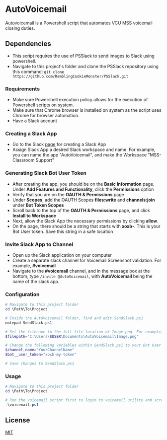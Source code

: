# AutoVoicemail
Autovoicemail is a Powershell script that automates VCU MSS voicemail closing duties.  

## Dependencies
- This script requires the use of PSSlack to send images to Slack using powershell. 
- Navigate to this project's folder and clone the PSSlack repository using this command: ```git clone https://github.com/RamblingCookieMonster/PSSlack.git```

### Requirements
- Make sure Powershell execution policy allows for the execution of Powershell scripts on system. 
- Make sure that Chrome browser is installed on system as the script uses Chrome for browser automation. 
- Have a Slack account

### Creating a Slack App
- Go to the Slack [page]("https://api.slack.com/apps") for creating a Slack App
- Assign Slack App a desired Slack workspace and name. For example, you can name the app "AutoVoicemail", and make the Workspace "MSS-Classroom Support"


### Generating Slack Bot User Token
- After creating the app, you should be on the **Basic Information** page. Under **Add Features and Functionality**, click the **Permissions** option
- Verify that you are on the **OAUTH & Permissions** page
- Under **Scopes**, add the OAUTH Scopes **files:write** and **channels:join** under **Bot Token Scopes**
- Scroll back to the top of the **OAUTH & Permissions** page, and click **Install to Workspace**
- Next, allow the Slack App the necessary permissions by clicking **allow**.
- On the page, there should be a string that starts with **xoxb-**. This is your Bot User token. Save this string in a safe location

### Invite Slack App to Channel
- Open up the Slack application on your computer
- Create a separate slack channel for Voicemail Screenshot validation. For example, **#voicemail**
- Navigate to the **#voicemail** channel, and in the message box at the bottom, type ```/invite @AutoVoicemail```, with **AutoVoicemail** being the name of the slack app. 


### Configuration
```powershell
# Navigate to this project folder
cd \Path\To\Project

# Inside the AutoVoicemail folder, find and edit SendSlack.ps1
notepad SendSlack.ps1

# Set the filename to the full file location of Image.png. For example, C:\Users\$USER\Documents\AutoVoicemail\Image.png
$filepath="C:\Users\$USER\Documents\AutoVoicemail\Image.png"

# Change the following variables within SendSlack.ps1 to your Bot User Token and Channel ID
$channel_name="YourChannelName"
$bot__user_token="xoxb-my-token"

# Save changes to SendSlack.ps1

```

### Usage
```powershell
# Navigate to this project folder
cd \Path\To\Project

# Run the voicemail script first to login to voicemail utility and screenshot proof of voicemail change. It will also run SendSlack.ps1 after screenshot is taken. 
.\voicemail.ps1
```
## License
[MIT](https://choosealicense.com/licenses/mit/)

